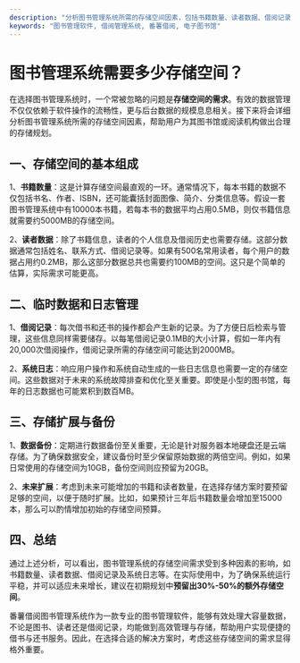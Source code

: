 ```yaml
---
description: "分析图书管理系统所需的存储空间因素，包括书籍数量、读者数据、借阅记录等，帮助用户合理规划。"
keywords: "图书管理软件, 借阅管理系统, 番薯借阅, 电子图书馆"
---
```

# 图书管理系统需要多少存储空间？

在选择图书管理系统时，一个常被忽略的问题是**存储空间的需求**。有效的数据管理不仅仅依赖于软件操作的流畅性，更与后台数据的规模息息相关。接下来将会详细分析图书管理系统所需的存储空间因素，帮助用户为其图书馆或阅读机构做出合理的存储规划。

## 一、存储空间的基本组成

1、**书籍数量**：这是计算存储空间最直观的一环。通常情况下，每本书籍的数据不仅包括书名、作者、ISBN，还可能囊括封面图像、简介、分类信息等。假设一套图书管理系统中有10000本书籍，若每本书的数据平均占用0.5MB，则仅书籍信息就需要约5000MB的存储空间。

2、**读者数据**：除了书籍信息，读者的个人信息及借阅历史也需要存储。这部分数据通常包括姓名、联系方式、借阅记录等。如果有500名常用读者，每个用户的数据占用约0.2MB，那么这部分数据总共也需要约100MB的空间。这只是个简单的估算，实际需求可能更高。

## 二、临时数据和日志管理

1、**借阅记录**：每次借书和还书的操作都会产生新的记录。为了方便日后检索与管理，这些信息同样需要储存。以每笔借阅记录0.1MB的大小计算，假如一年内有20,000次借阅操作，借阅记录所需的存储空间可能达到2000MB。

2、**系统日志**：响应用户操作和系统自动生成的一些日志信息也需要一定的存储空间。这些数据对于未来的系统故障排查和优化至关重要。即使是小型的图书馆，每年的日志数据也可能累积到数百MB。

## 三、存储扩展与备份

1、**数据备份**：定期进行数据备份至关重要，无论是针对服务器本地硬盘还是云端存储。为了确保数据安全，建议备份时至少保留原始数据的两倍空间。例如，如果日常使用的存储空间为10GB，备份空间则应预留为20GB。

2、**未来扩展**：考虑到未来可能增加的书籍和读者数量，在选择存储方案时要预留足够的空间，以便于随时扩展。比如，如果预计三年后书籍数量会增加至15000本，那么可以酌情增加初始的存储空间预算。

## 四、总结

通过上述分析，可以看出，图书管理系统的存储空间需求受到多种因素的影响，如书籍数量、读者数据、借阅记录及系统日志等。在实际使用中，为了确保系统运行平稳，并可以适应未来增长，建议在初期规划中**预留出30%-50%的额外存储空间**。

番薯借阅图书管理系统作为一款专业的图书管理软件，能够有效处理大容量数据，不论是图书、读者还是借阅记录，均能做到高效管理与存储，帮助用户实现便捷的借书与还书服务。因此，在选择合适的解决方案时，考虑这些存储空间的需求显得格外重要。
